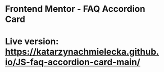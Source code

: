 # Frontend Mentor - FAQ Accordion Card

# Live version: https://katarzynachmielecka.github.io/JS-faq-accordion-card-main/

